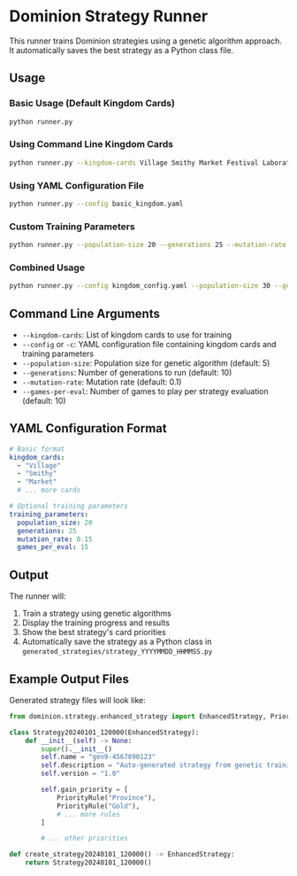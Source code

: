 # Dominion Strategy Runner

This runner trains Dominion strategies using a genetic algorithm approach. It automatically saves the best strategy as a Python class file.

## Usage

### Basic Usage (Default Kingdom Cards)

```bash
python runner.py
```

### Using Command Line Kingdom Cards

```bash
python runner.py --kingdom-cards Village Smithy Market Festival Laboratory
```

### Using YAML Configuration File

```bash
python runner.py --config basic_kingdom.yaml
```

### Custom Training Parameters

```bash
python runner.py --population-size 20 --generations 25 --mutation-rate 0.15 --games-per-eval 15
```

### Combined Usage

```bash
python runner.py --config kingdom_config.yaml --population-size 30 --generations 50
```

## Command Line Arguments

- `--kingdom-cards`: List of kingdom cards to use for training
- `--config` or `-c`: YAML configuration file containing kingdom cards and training parameters
- `--population-size`: Population size for genetic algorithm (default: 5)
- `--generations`: Number of generations to run (default: 10)
- `--mutation-rate`: Mutation rate (default: 0.1)
- `--games-per-eval`: Number of games to play per strategy evaluation (default: 10)

## YAML Configuration Format

```yaml
# Basic format
kingdom_cards:
  - "Village"
  - "Smithy"
  - "Market"
  # ... more cards

# Optional training parameters
training_parameters:
  population_size: 20
  generations: 25
  mutation_rate: 0.15
  games_per_eval: 15
```

## Output

The runner will:

1. Train a strategy using genetic algorithms
2. Display the training progress and results
3. Show the best strategy's card priorities
4. Automatically save the strategy as a Python class in `generated_strategies/strategy_YYYYMMDD_HHMMSS.py`

## Example Output Files

Generated strategy files will look like:

```python
from dominion.strategy.enhanced_strategy import EnhancedStrategy, PriorityRule

class Strategy20240101_120000(EnhancedStrategy):
    def __init__(self) -> None:
        super().__init__()
        self.name = "gen9-4567890123"
        self.description = "Auto-generated strategy from genetic training"
        self.version = "1.0"

        self.gain_priority = [
            PriorityRule("Province"),
            PriorityRule("Gold"),
            # ... more rules
        ]

        # ... other priorities

def create_strategy20240101_120000() -> EnhancedStrategy:
    return Strategy20240101_120000()
```
